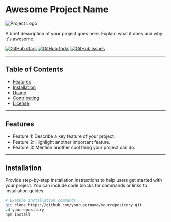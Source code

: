# Awesome Project Name

![Project Logo](./images/logo.png)

A brief description of your project goes here. Explain what it does and why it's awesome.

[![GitHub stars](https://img.shields.io/github/stars/yourusername/yourrepository)](https://github.com/yourusername/yourrepository/stargazers)
[![GitHub forks](https://img.shields.io/github/forks/yourusername/yourrepository)](https://github.com/yourusername/yourrepository/network)
[![GitHub issues](https://img.shields.io/github/issues/yourusername/yourrepository)](https://github.com/yourusername/yourrepository/issues)

---

## Table of Contents

- [Features](#features)
- [Installation](#installation)
- [Usage](#usage)
- [Contributing](#contributing)
- [License](#license)

---

## Features

- Feature 1: Describe a key feature of your project.
- Feature 2: Highlight another important feature.
- Feature 3: Mention another cool thing your project can do.

---

## Installation

Provide step-by-step installation instructions to help users get started with your project. You can include code blocks for commands or links to installation guides.

```bash
# Example installation commands
git clone https://github.com/yourusername/yourrepository.git
cd yourrepository
npm install
